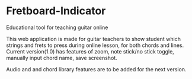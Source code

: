 # Fretboard-Indicator
Educational tool for teaching guitar online

This web application is made for guitar teachers to show student which strings and frets to press during online lesson, for both chords and lines.
Current version(1.0) has features of zoom, note stick/no stick toggle, manually input chord name, save screenshot.

Audio and and chord library features are to be added for the next version.
